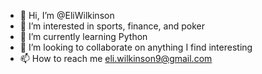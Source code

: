 - 👋 Hi, I’m @EliWilkinson
- 👀 I’m interested in sports, finance, and poker
- 🌱 I’m currently learning Python
- 💞️ I’m looking to collaborate on anything I find interesting
- 📫 How to reach me eli.wilkinson9@gmail.com

<!---
EliWilkinson/EliWilkinson is a ✨ special ✨ repository because its `README.md` (this file) appears on your GitHub profile.
You can click the Preview link to take a look at your changes.
--->
